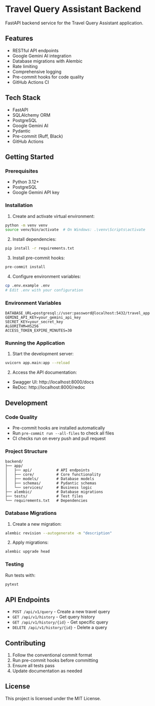 # Travel Query Assistant Backend

FastAPI backend service for the Travel Query Assistant application.

## Features

- RESTful API endpoints
- Google Gemini AI integration
- Database migrations with Alembic
- Rate limiting
- Comprehensive logging
- Pre-commit hooks for code quality
- GitHub Actions CI

## Tech Stack

- FastAPI
- SQLAlchemy ORM
- PostgreSQL
- Google Gemini AI
- Pydantic
- Pre-commit (Ruff, Black)
- GitHub Actions

## Getting Started

### Prerequisites

- Python 3.12+
- PostgreSQL
- Google Gemini API key

### Installation

1. Create and activate virtual environment:
```bash
python -m venv venv
source venv/bin/activate  # On Windows: .\venv\Scripts\activate
```

2. Install dependencies:
```bash
pip install -r requirements.txt
```

3. Install pre-commit hooks:
```bash
pre-commit install
```

4. Configure environment variables:
```bash
cp .env.example .env
# Edit .env with your configuration
```

### Environment Variables

```env
DATABASE_URL=postgresql://user:password@localhost:5432/travel_app
GEMINI_API_KEY=your_gemini_api_key
SECRET_KEY=your_secret_key
ALGORITHM=HS256
ACCESS_TOKEN_EXPIRE_MINUTES=30
```

### Running the Application

1. Start the development server:
```bash
uvicorn app.main:app --reload
```

2. Access the API documentation:
- Swagger UI: http://localhost:8000/docs
- ReDoc: http://localhost:8000/redoc

## Development

### Code Quality

- Pre-commit hooks are installed automatically
- Run `pre-commit run --all-files` to check all files
- CI checks run on every push and pull request

### Project Structure

```
backend/
├── app/
│   ├── api/           # API endpoints
│   ├── core/          # Core functionality
│   ├── models/        # Database models
│   ├── schemas/       # Pydantic schemas
│   └── services/      # Business logic
├── alembic/           # Database migrations
├── tests/             # Test files
└── requirements.txt   # Dependencies
```

### Database Migrations

1. Create a new migration:
```bash
alembic revision --autogenerate -m "description"
```

2. Apply migrations:
```bash
alembic upgrade head
```

### Testing

Run tests with:
```bash
pytest
```

## API Endpoints

- `POST /api/v1/query` - Create a new travel query
- `GET /api/v1/history` - Get query history
- `GET /api/v1/history/{id}` - Get specific query
- `DELETE /api/v1/history/{id}` - Delete a query

## Contributing

1. Follow the conventional commit format
2. Run pre-commit hooks before committing
3. Ensure all tests pass
4. Update documentation as needed

## License

This project is licensed under the MIT License.

